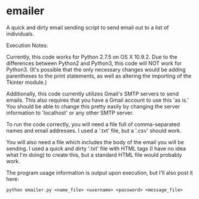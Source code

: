 emailer
=======

A quick and dirty email sending script to send email out to a list of 
individuals.

Execution Notes:

Currently, this code works for Python 2.7.5 on OS X 10.9.2. Due to
the differences between Python2 and Python3, this code will NOT
work for Python3. (It's possible that the only necessary changes would
be adding parentheses to the print statements, as well as altering the
importing of the Tkinter module.)

Additionally, this code currently utilizes Gmail's SMTP servers to send
emails. This also requires that you have a Gmail account to use this
'as is.' You should be able to change this pretty easily by changing the
server information to 'localhost' or any other SMTP server.

To run the code correctly, you will need a file full of comma-separated
names and email addresses. I used a '.txt' file, but a '.csv' should
work.

You will also need a file which includes the body of the email you will
be sending. I used a quick and dirty '.txt' file with HTML tags (I have
no idea what I'm doing) to create this, but a standard HTML file would
probably work.

The program usage information is output upon execution, but I'll also
post it here:

    python emailer.py <name_file> <username> <password> <message_file>
